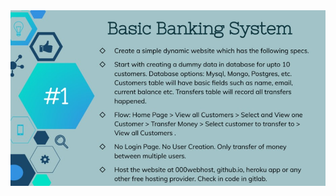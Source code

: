<div align="center">
  <img src="https://github.com/DarshGupta1910/sparks_foundation_GRIP_WebDev/blob/main/Task%201%20(Banking%20System)/Task%201%20description.jpg">
  </div>
